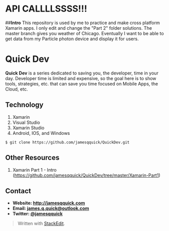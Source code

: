 **API CALLLLSSSS!!!**
==================
##**Intro**
This repository is used by me to practice and make cross platform Xamarin apps.
I only edit and change the "Part 2" folder solutions.
The master branch gives you weather of Chicago.
Eventually I want to be able to get data from my Particle photon device and display it for users.


**Quick Dev**
======
**Quick Dev** is a series dedicated to saving you, the developer, time in your day.  Developer time is limited and expensive, so the goal here is to show tools, strategies, etc. that can save you time focused on Mobile Apps, the Cloud, etc.

## **Technology**

 1. Xamarin
 2. Visual Studio
 3. Xamarin Studio
 4. Android, IOS, and Windows


```$ git clone https://github.com/jamesqquick/QuickDev.git ```

## **Other Resources**
1. Xamarin Part 1 - Intro (https://github.com/jamesqquick/QuickDev/tree/master/Xamarin-Part1)



## **Contact** ##
* **Website: http://jamesqquick.com**
* **Email: james.q.quick@outlook.com**
* **Twitter: [@jamesqquick](https:**//**twitter.com/jamesqquick)** 


> Written with [StackEdit](https://stackedit.io/).

